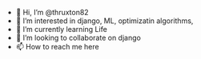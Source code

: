 - 👋 Hi, I’m @thruxton82
- 👀 I’m interested in django, ML, optimizatin algorithms, 
- 🌱 I’m currently learning Life
- 💞️ I’m looking to collaborate on django
- 📫 How to reach me here

<!---
thruxton82/thruxton82 is a ✨ special ✨ repository because its `README.md` (this file) appears on your GitHub profile.
You can click the Preview link to take a look at your changes.
--->
